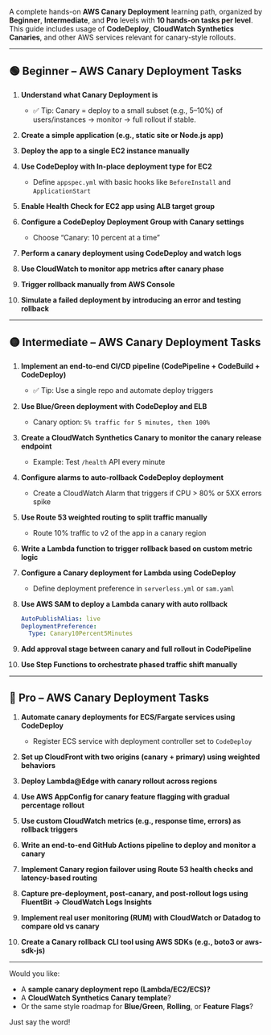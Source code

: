 A complete hands-on **AWS Canary Deployment** learning path, organized by **Beginner**, **Intermediate**, and **Pro** levels with **10 hands-on tasks per level**. This guide includes usage of **CodeDeploy**, **CloudWatch Synthetics Canaries**, and other AWS services relevant for canary-style rollouts.

---

## 🟢 **Beginner – AWS Canary Deployment Tasks**

1. **Understand what Canary Deployment is**
   - ✅ Tip: Canary = deploy to a small subset (e.g., 5–10%) of users/instances → monitor → full rollout if stable.

2. **Create a simple application (e.g., static site or Node.js app)**

3. **Deploy the app to a single EC2 instance manually**

4. **Use CodeDeploy with In-place deployment type for EC2**
   - Define `appspec.yml` with basic hooks like `BeforeInstall` and `ApplicationStart`

5. **Enable Health Check for EC2 app using ALB target group**

6. **Configure a CodeDeploy Deployment Group with Canary settings**
   - Choose “Canary: 10 percent at a time”

7. **Perform a canary deployment using CodeDeploy and watch logs**

8. **Use CloudWatch to monitor app metrics after canary phase**

9. **Trigger rollback manually from AWS Console**

10. **Simulate a failed deployment by introducing an error and testing rollback**

---

## 🟡 **Intermediate – AWS Canary Deployment Tasks**

1. **Implement an end-to-end CI/CD pipeline (CodePipeline + CodeBuild + CodeDeploy)**
   - ✅ Tip: Use a single repo and automate deploy triggers

2. **Use Blue/Green deployment with CodeDeploy and ELB**
   - Canary option: `5% traffic for 5 minutes, then 100%`

3. **Create a CloudWatch Synthetics Canary to monitor the canary release endpoint**
   - Example: Test `/health` API every minute

4. **Configure alarms to auto-rollback CodeDeploy deployment**
   - Create a CloudWatch Alarm that triggers if CPU > 80% or 5XX errors spike

5. **Use Route 53 weighted routing to split traffic manually**
   - Route 10% traffic to v2 of the app in a canary region

6. **Write a Lambda function to trigger rollback based on custom metric logic**

7. **Configure a Canary deployment for Lambda using CodeDeploy**
   - Define deployment preference in `serverless.yml` or `sam.yaml`

8. **Use AWS SAM to deploy a Lambda canary with auto rollback**
   ```yaml
   AutoPublishAlias: live
   DeploymentPreference:
     Type: Canary10Percent5Minutes
   ```

9. **Add approval stage between canary and full rollout in CodePipeline**

10. **Use Step Functions to orchestrate phased traffic shift manually**

---

## 🔴 **Pro – AWS Canary Deployment Tasks**

1. **Automate canary deployments for ECS/Fargate services using CodeDeploy**
   - Register ECS service with deployment controller set to `CodeDeploy`

2. **Set up CloudFront with two origins (canary + primary) using weighted behaviors**

3. **Deploy Lambda@Edge with canary rollout across regions**

4. **Use AWS AppConfig for canary feature flagging with gradual percentage rollout**

5. **Use custom CloudWatch metrics (e.g., response time, errors) as rollback triggers**

6. **Write an end-to-end GitHub Actions pipeline to deploy and monitor a canary**

7. **Implement Canary region failover using Route 53 health checks and latency-based routing**

8. **Capture pre-deployment, post-canary, and post-rollout logs using FluentBit → CloudWatch Logs Insights**

9. **Implement real user monitoring (RUM) with CloudWatch or Datadog to compare old vs canary**

10. **Create a Canary rollback CLI tool using AWS SDKs (e.g., boto3 or aws-sdk-js)**

---

Would you like:
- A **sample canary deployment repo (Lambda/EC2/ECS)?**
- A **CloudWatch Synthetics Canary template**?
- Or the same style roadmap for **Blue/Green**, **Rolling**, or **Feature Flags**?

Just say the word!
